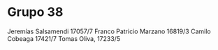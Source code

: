 # Grupo 38

Jeremías Salsamendi 17057/7
Franco Patricio Marzano 16819/3
Camilo Cobeaga 17421/7
Tomas Oliva, 17233/5 
